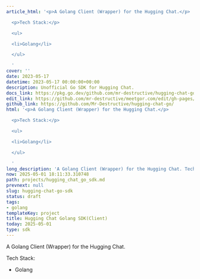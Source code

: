 ```yaml
---
article_html: '<p>A Golang Client (Wrapper) for the Hugging Chat.</p>

  <p>Tech Stack:</p>

  <ul>

  <li>Golang</li>

  </ul>

  '
cover: ''
date: 2023-05-17
datetime: 2023-05-17 00:00:00+00:00
description: Unofficial Go SDK for Hugging Chat.
docs_link: https://pkg.go.dev/github.com/mr-destructive/hugging-chat-go
edit_link: https://github.com/mr-destructive/meetgor.com/edit/gh-pages/projects/hugging_chat_go_sdk.md
github_link: https://github.com/Mr-Destructive/hugging-chat-go/
html: '<p>A Golang Client (Wrapper) for the Hugging Chat.</p>

  <p>Tech Stack:</p>

  <ul>

  <li>Golang</li>

  </ul>

  '
long_description: 'A Golang Client (Wrapper) for the Hugging Chat. Tech Stack: Golang'
now: 2025-05-01 18:11:33.310748
path: projects/hugging_chat_go_sdk.md
prevnext: null
slug: hugging-chat-go-sdk
status: draft
tags:
- golang
templateKey: project
title: Hugging Chat Golang SDK(Client)
today: 2025-05-01
type: sdk
---
```


A Golang Client (Wrapper) for the Hugging Chat.


Tech Stack:

- Golang